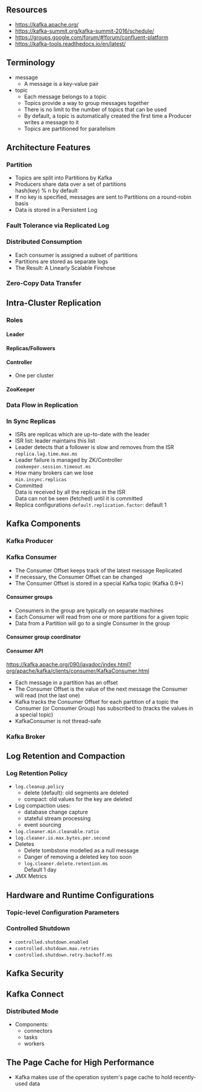 ## Resources
- https://kafka.apache.org/
- https://kafka-summit.org/kafka-summit-2016/schedule/
- https://groups.google.com/forum/#!forum/confluent-platform
- https://kafka-tools.readthedocs.io/en/latest/


## Terminology
- message
  - A message is a key-value pair
- topic
  - Each message belongs to a topic  
  - Topics provide a way to group messages together  
  - There is no limit to the number of topics that can be used  
  - By default, a topic is automatically created the first time a Producer writes a message to it  
  - Topics are partitioned for parallelism


## Architecture Features
### Partition
- Topics are split into Partitions by Kafka  
- Producers share data over a set of partitions  
hash(key) % n by default
- If no key is specified, messages are sent to Partitions on a round-robin basis
- Data is stored in a Persistent Log  


### Fault Tolerance via Replicated Log




### Distributed Consumption
- Each consumer is assigned a subset of partitions
- Partitions are stored as separate logs
- The Result: A Linearly Scalable Firehose


### Zero-Copy Data Transfer


##  Intra-Cluster Replication
### Roles
#### Leader
#### Replicas/Followers
#### Controller
- One per cluster

#### ZooKeeper

###  Data Flow in Replication
### In Sync Replicas
- ISRs are replicas which are up-to-date with the leader
- ISR list: leader maintains this list
- Leader detects that a follower is slow and removes from the ISR  
`replica.lag.time.max.ms`
- Leader failure is managed by ZK/Controller  
`zookeeper.session.timeout.ms`
- How many brokers can we lose  
`min.insync.replicas`
- Committed  
Data is received by all the replicas in the ISR  
Data can not be seen (fetched) until it is committed
- Replica configurations
`default.replication.factor`: default 1


## Kafka Components
### Kafka Producer
### Kafka Consumer
- The Consumer Offset keeps track of the latest message Replicated  
- If necessary, the Consumer Offset can be changed
- The Consumer Offset is stored in a special Kafka topic (Kafka 0.9+)

#### Consumer groups
- Consumers in the group are typically on separate machines
- Each Consumer will read from one or more partitions for a given topic
- Data from a Partition will go to a single Consumer in the group

#### Consumer group coordinator

#### Consumer API  
https://kafka.apache.org/090/javadoc/index.html?org/apache/kafka/clients/consumer/KafkaConsumer.html  
- Each message in a partition has an offset
- The Consumer Offset is the value of the next message the Consumer will read (not the last one)
- Kafka tracks the Consumer Offset for each partition of a topic the Consumer (or Consumer Group) has subscribed to (tracks the values in a special topic)
- KafkaConsumer is not thread-safe

### Kafka Broker


##  Log Retention and Compaction
### Log Retention Policy
- `log.cleanup.policy`  
  - delete (default): old segments are deleted
  - compact: old values for the key are deleted
- Log compaction uses:  
  - database change capture
  - stateful stream processing
  - event sourcing
- `log.cleaner.min.cleanable.ratio`
- `log.cleaner.io.max.bytes.per.second`
- Deletes
  - Delete tombstone modelled as a null message
  - Danger of removing a deleted key too soon
  - `log.cleaner.delete.retention.ms`  
  Default 1 day
- JMX Metrics


## Hardware and Runtime Configurations
### Topic-level Configuration Parameters

### Controlled Shutdown
- `controlled.shutdown.enabled`
- `controlled.shutdown.max.retries`
- `controlled.shutdown.retry.backoff.ms`


## Kafka Security


## Kafka Connect
### Distributed Mode
- Components:
  - connectors
  - tasks
  - workers


## The Page Cache for High Performance
- Kafka makes use of the operation system's page cache to hold recently-used data
